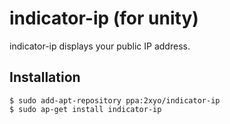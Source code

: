 indicator-ip (for unity)
=======================

indicator-ip displays your public IP address.

Installation
-----------

	$ sudo add-apt-repository ppa:2xyo/indicator-ip
	$ sudo ap-get install indicator-ip